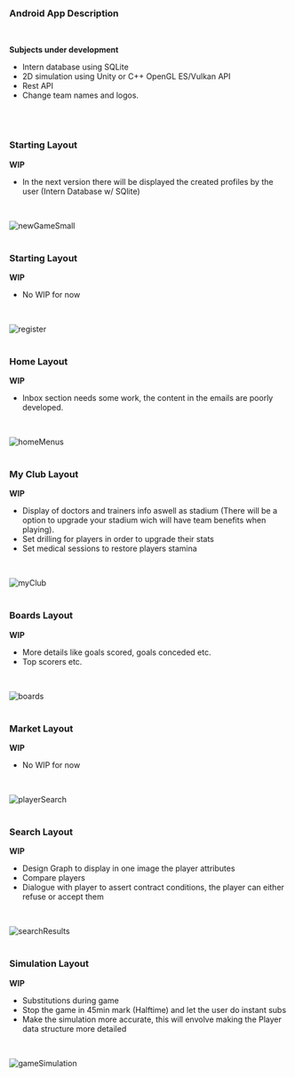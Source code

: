### Android App Description
<br />

**Subjects under development**

- Intern database using SQLite
- 2D simulation using Unity or C++ OpenGL ES/Vulkan API
- Rest API
- Change team names and logos.

<br />
<br />

### Starting Layout ###

**WIP**

- In the next version there will be displayed the created profiles by the user (Intern Database w/ SQlite)
<br />


![newGameSmall](https://user-images.githubusercontent.com/62349563/108879090-d1f89300-75f8-11eb-9009-9fd585cd3e10.png)
<br />
<br />
### Starting Layout ###

**WIP**

- No WIP for now
<br />


![register](https://user-images.githubusercontent.com/62349563/108879694-6c58d680-75f9-11eb-8a41-9919c6b5f65d.png)
<br />
<br />
### Home Layout ###

**WIP**

- Inbox section needs some work, the content in the emails are poorly developed.
<br />



![homeMenus](https://user-images.githubusercontent.com/62349563/108879758-7bd81f80-75f9-11eb-8519-a7b4202bc580.png)
<br />
<br />

### My Club Layout ###

**WIP**

- Display of doctors and trainers info aswell as stadium (There will be a option to upgrade your stadium wich will have team benefits when playing).
- Set drilling for players in order to upgrade their stats
- Set medical sessions to restore players stamina


<br />


![myClub](https://user-images.githubusercontent.com/62349563/108879836-8eeaef80-75f9-11eb-8f7b-077ce764a0f8.png)
<br />
<br />
### Boards Layout ###

**WIP**

- More details like goals scored, goals conceded etc.
- Top scorers etc.

<br />



![boards](https://user-images.githubusercontent.com/62349563/108879856-95796700-75f9-11eb-95d0-33958958e196.png)
<br />
<br />
### Market Layout ###

**WIP**

- No WIP for now
<br />



![playerSearch](https://user-images.githubusercontent.com/62349563/108879871-99a58480-75f9-11eb-994a-01b96277027d.png)
<br />
<br />
### Search Layout ###

**WIP**

- Design Graph to display in one image the player attributes
- Compare players
- Dialogue with player to assert contract conditions, the player can either refuse or accept them
<br />



![searchResults](https://user-images.githubusercontent.com/62349563/108879894-a033fc00-75f9-11eb-8112-cf4086c3c543.png)
<br />
<br />
### Simulation Layout ###

**WIP**

- Substitutions during game
- Stop the game in 45min mark (Halftime) and let the user do instant subs
- Make the simulation more accurate, this will envolve making the Player data structure more detailed

<br />



![gameSimulation](https://user-images.githubusercontent.com/62349563/108879923-a7f3a080-75f9-11eb-8380-52b45c27b790.png)
<br />
<br />

